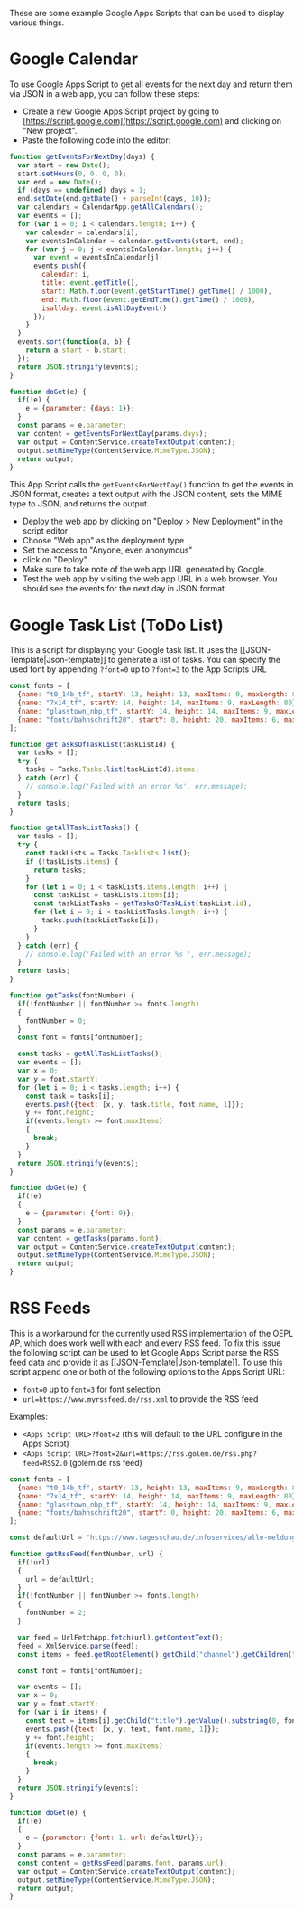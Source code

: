 These are some example Google Apps Scripts that can be used to display various things.

# Google Calendar
To use Google Apps Script to get all events for the next day and return them via JSON in a web app, you can follow these steps:
* Create a new Google Apps Script project by going to [https://script.google.com](https://script.google.com) and clicking on "New project".
* Paste the following code into the editor:
```js
function getEventsForNextDay(days) {
  var start = new Date();
  start.setHours(0, 0, 0, 0);
  var end = new Date();
  if (days == undefined) days = 1;
  end.setDate(end.getDate() + parseInt(days, 10));
  var calendars = CalendarApp.getAllCalendars();
  var events = [];
  for (var i = 0; i < calendars.length; i++) {
    var calendar = calendars[i];
    var eventsInCalendar = calendar.getEvents(start, end);
    for (var j = 0; j < eventsInCalendar.length; j++) {
      var event = eventsInCalendar[j];
      events.push({
        calendar: i,
        title: event.getTitle(),
        start: Math.floor(event.getStartTime().getTime() / 1000),
        end: Math.floor(event.getEndTime().getTime() / 1000),
        isallday: event.isAllDayEvent()
      });
    }
  }
  events.sort(function(a, b) {
    return a.start - b.start;
  });
  return JSON.stringify(events);
}

function doGet(e) {
  if(!e) { 
    e = {parameter: {days: 1}};
  }
  const params = e.parameter;
  var content = getEventsForNextDay(params.days);
  var output = ContentService.createTextOutput(content);
  output.setMimeType(ContentService.MimeType.JSON);
  return output;
}
```
This App Script calls the `getEventsForNextDay()` function to get the events in JSON format, creates a text output with the JSON content, sets the MIME type to JSON, and returns the output.

* Deploy the web app by clicking on "Deploy > New Deployment" in the script editor
* Choose "Web app" as the deployment type
* Set the access to "Anyone, even anonymous"
* click on "Deploy"
* Make sure to take note of the web app URL generated by Google.
* Test the web app by visiting the web app URL in a web browser. You should see the events for the next day in JSON format.

# Google Task List (ToDo List)
This is a script for displaying your Google task list.
It uses the [[JSON-Template|Json-template]] to generate a list of tasks.
You can specify the used font by appending `?font=0` up to `?font=3` to the App Scripts URL

```js
const fonts = [
  {name: "t0_14b_tf", startY: 13, height: 13, maxItems: 9, maxLength: 80},
  {name: "7x14_tf", startY: 14, height: 14, maxItems: 9, maxLength: 80},
  {name: "glasstown_nbp_tf", startY: 14, height: 14, maxItems: 9, maxLength: 80},
  {name: "fonts/bahnschrift20", startY: 0, height: 20, maxItems: 6, maxLength: 30},
];

function getTasksOfTaskList(taskListId) {
  var tasks = [];
  try {
    tasks = Tasks.Tasks.list(taskListId).items;
  } catch (err) {
    // console.log('Failed with an error %s', err.message);
  }
  return tasks;
}

function getAllTaskListTasks() {
  var tasks = [];
  try {
    const taskLists = Tasks.Tasklists.list();
    if (!taskLists.items) {
      return tasks;
    }
    for (let i = 0; i < taskLists.items.length; i++) {
      const taskList = taskLists.items[i];
      const taskListTasks = getTasksOfTaskList(taskList.id);
      for (let i = 0; i < taskListTasks.length; i++) {
        tasks.push(taskListTasks[i]);
      }
    }
  } catch (err) {
    // console.log('Failed with an error %s ', err.message);
  }
  return tasks;
}

function getTasks(fontNumber) {
  if(!fontNumber || fontNumber >= fonts.length)
  {
    fontNumber = 0;
  }
  const font = fonts[fontNumber];

  const tasks = getAllTaskListTasks();
  var events = [];
  var x = 0;
  var y = font.startY;
  for (let i = 0; i < tasks.length; i++) {
    const task = tasks[i];
    events.push({text: [x, y, task.title, font.name, 1]});
    y += font.height;
    if(events.length >= font.maxItems)
    {
      break;
    }
  }
  return JSON.stringify(events);
}

function doGet(e) {
  if(!e)
  {
    e = {parameter: {font: 0}};
  }
  const params = e.parameter;
  var content = getTasks(params.font);
  var output = ContentService.createTextOutput(content);
  output.setMimeType(ContentService.MimeType.JSON);
  return output;
}
```

# RSS Feeds
This is a workaround for the currently used RSS implementation of the OEPL AP, which does work well with each and every RSS feed.
To fix this issue the following script can be used to let Google Apps Script parse the RSS feed data and provide it as [[JSON-Template|Json-template]].
To use this script append one or both of the following options to the Apps Script URL:
* `font=0` up to `font=3` for font selection
* `url=https://www.myrssfeed.de/rss.xml` to provide the RSS feed

Examples:
* `<Apps Script URL>?font=2` (this will default to the URL configure in the Apps Script)
* `<Apps Script URL>?font=2&url=https://rss.golem.de/rss.php?feed=RSS2.0` (golem.de rss feed)

```js
const fonts = [
  {name: "t0_14b_tf", startY: 13, height: 13, maxItems: 9, maxLength: 80},
  {name: "7x14_tf", startY: 14, height: 14, maxItems: 9, maxLength: 80},
  {name: "glasstown_nbp_tf", startY: 14, height: 14, maxItems: 9, maxLength: 80},
  {name: "fonts/bahnschrift20", startY: 0, height: 20, maxItems: 6, maxLength: 30},
];

const defaultUrl = "https://www.tagesschau.de/infoservices/alle-meldungen-100~rss2.xml";

function getRssFeed(fontNumber, url) {
  if(!url)
  {
    url = defaultUrl;
  }
  if(!fontNumber || fontNumber >= fonts.length)
  {
    fontNumber = 2;
  }

  var feed = UrlFetchApp.fetch(url).getContentText();
  feed = XmlService.parse(feed);
  const items = feed.getRootElement().getChild("channel").getChildren("item");

  const font = fonts[fontNumber];

  var events = [];
  var x = 0;
  var y = font.startY;
  for (var i in items) {
    const text = items[i].getChild("title").getValue().substring(0, font.maxLength); 
    events.push({text: [x, y, text, font.name, 1]});
    y += font.height;
    if(events.length >= font.maxItems)
    {
      break;
    }
  }
  return JSON.stringify(events);
}

function doGet(e) {
  if(!e)
  {
    e = {parameter: {font: 1, url: defaultUrl}};
  }
  const params = e.parameter;
  const content = getRssFeed(params.font, params.url);
  var output = ContentService.createTextOutput(content);
  output.setMimeType(ContentService.MimeType.JSON);
  return output;
}
```